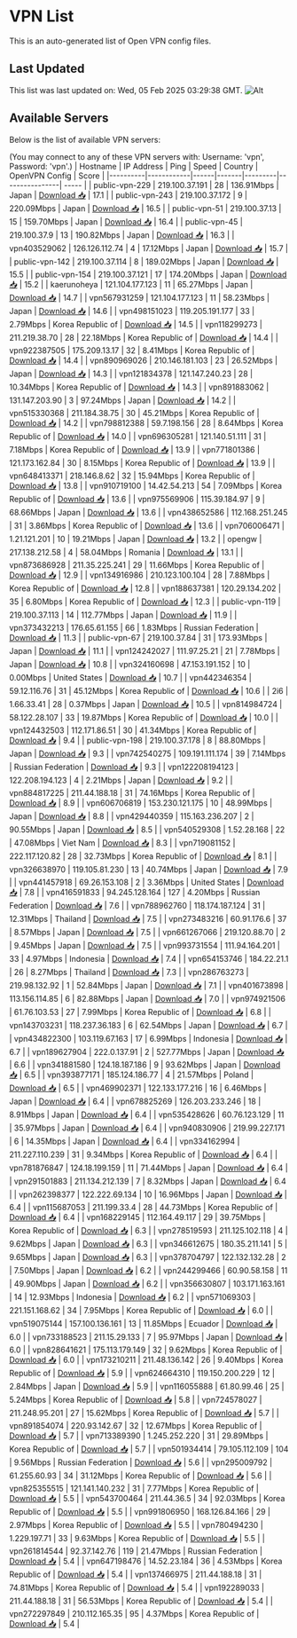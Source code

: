 # VPN List

This is an auto-generated list of Open VPN config files.

## Last Updated

This list was last updated on: Wed, 05 Feb 2025 03:29:38 GMT.
![Alt](https://repobeats.axiom.co/api/embed/186b98318ef1479477931607c1ad7d823f12451f.svg "Repobeats analytics image")

## Available Servers

Below is the list of available VPN servers:

(You may connect to any of these VPN servers with: Username: 'vpn', Password: 'vpn'.)
| Hostname | IP Address | Ping | Speed | Country | OpenVPN Config | Score |
|----------|------------|------|-------|---------|----------------| ----- |
| public-vpn-229 | 219.100.37.191 | 28 | 136.91Mbps | Japan | [Download 📥](./configs/server_0_JP.ovpn) | 17.1 |
| public-vpn-243 | 219.100.37.172 | 9 | 220.09Mbps | Japan | [Download 📥](./configs/server_1_JP.ovpn) | 16.5 |
| public-vpn-51 | 219.100.37.13 | 15 | 159.70Mbps | Japan | [Download 📥](./configs/server_2_JP.ovpn) | 16.4 |
| public-vpn-45 | 219.100.37.9 | 13 | 190.82Mbps | Japan | [Download 📥](./configs/server_3_JP.ovpn) | 16.3 |
| vpn403529062 | 126.126.112.74 | 4 | 17.12Mbps | Japan | [Download 📥](./configs/server_4_JP.ovpn) | 15.7 |
| public-vpn-142 | 219.100.37.114 | 8 | 189.02Mbps | Japan | [Download 📥](./configs/server_5_JP.ovpn) | 15.5 |
| public-vpn-154 | 219.100.37.121 | 17 | 174.20Mbps | Japan | [Download 📥](./configs/server_6_JP.ovpn) | 15.2 |
| kaerunoheya | 121.104.177.123 | 11 | 65.27Mbps | Japan | [Download 📥](./configs/server_7_JP.ovpn) | 14.7 |
| vpn567931259 | 121.104.177.123 | 11 | 58.23Mbps | Japan | [Download 📥](./configs/server_8_JP.ovpn) | 14.6 |
| vpn498151023 | 119.205.191.177 | 33 | 2.79Mbps | Korea Republic of | [Download 📥](./configs/server_9_KR.ovpn) | 14.5 |
| vpn118299273 | 211.219.38.70 | 28 | 22.18Mbps | Korea Republic of | [Download 📥](./configs/server_10_KR.ovpn) | 14.4 |
| vpn922387505 | 175.209.13.17 | 32 | 8.41Mbps | Korea Republic of | [Download 📥](./configs/server_11_KR.ovpn) | 14.4 |
| vpn890969026 | 210.146.181.103 | 23 | 26.52Mbps | Japan | [Download 📥](./configs/server_12_JP.ovpn) | 14.3 |
| vpn121834378 | 121.147.240.23 | 28 | 10.34Mbps | Korea Republic of | [Download 📥](./configs/server_13_KR.ovpn) | 14.3 |
| vpn891883062 | 131.147.203.90 | 3 | 97.24Mbps | Japan | [Download 📥](./configs/server_14_JP.ovpn) | 14.2 |
| vpn515330368 | 211.184.38.75 | 30 | 45.21Mbps | Korea Republic of | [Download 📥](./configs/server_15_KR.ovpn) | 14.2 |
| vpn798812388 | 59.7.198.156 | 28 | 8.64Mbps | Korea Republic of | [Download 📥](./configs/server_16_KR.ovpn) | 14.0 |
| vpn696305281 | 121.140.51.111 | 31 | 7.18Mbps | Korea Republic of | [Download 📥](./configs/server_17_KR.ovpn) | 13.9 |
| vpn771801386 | 121.173.162.84 | 30 | 8.15Mbps | Korea Republic of | [Download 📥](./configs/server_18_KR.ovpn) | 13.9 |
| vpn648413371 | 218.146.8.62 | 32 | 15.94Mbps | Korea Republic of | [Download 📥](./configs/server_19_KR.ovpn) | 13.8 |
| vpn910719100 | 14.42.54.213 | 54 | 7.09Mbps | Korea Republic of | [Download 📥](./configs/server_20_KR.ovpn) | 13.6 |
| vpn975569906 | 115.39.184.97 | 9 | 68.66Mbps | Japan | [Download 📥](./configs/server_21_JP.ovpn) | 13.6 |
| vpn438652586 | 112.168.251.245 | 31 | 3.86Mbps | Korea Republic of | [Download 📥](./configs/server_22_KR.ovpn) | 13.6 |
| vpn706006471 | 1.21.121.201 | 10 | 19.21Mbps | Japan | [Download 📥](./configs/server_23_JP.ovpn) | 13.2 |
| opengw | 217.138.212.58 | 4 | 58.04Mbps | Romania | [Download 📥](./configs/server_24_RO.ovpn) | 13.1 |
| vpn873686928 | 211.35.225.241 | 29 | 11.66Mbps | Korea Republic of | [Download 📥](./configs/server_25_KR.ovpn) | 12.9 |
| vpn134916986 | 210.123.100.104 | 28 | 7.88Mbps | Korea Republic of | [Download 📥](./configs/server_26_KR.ovpn) | 12.8 |
| vpn188637381 | 120.29.134.202 | 35 | 6.80Mbps | Korea Republic of | [Download 📥](./configs/server_27_KR.ovpn) | 12.3 |
| public-vpn-119 | 219.100.37.113 | 14 | 112.77Mbps | Japan | [Download 📥](./configs/server_28_JP.ovpn) | 11.9 |
| vpn373432213 | 176.65.61.155 | 66 | 1.83Mbps | Russian Federation | [Download 📥](./configs/server_29_RU.ovpn) | 11.3 |
| public-vpn-67 | 219.100.37.84 | 31 | 173.93Mbps | Japan | [Download 📥](./configs/server_30_JP.ovpn) | 11.1 |
| vpn124242027 | 111.97.25.21 | 21 | 7.78Mbps | Japan | [Download 📥](./configs/server_31_JP.ovpn) | 10.8 |
| vpn324160698 | 47.153.191.152 | 10 | 0.00Mbps | United States | [Download 📥](./configs/server_32_US.ovpn) | 10.7 |
| vpn442346354 | 59.12.116.76 | 31 | 45.12Mbps | Korea Republic of | [Download 📥](./configs/server_33_KR.ovpn) | 10.6 |
| 2i6 | 1.66.33.41 | 28 | 0.37Mbps | Japan | [Download 📥](./configs/server_34_JP.ovpn) | 10.5 |
| vpn814984724 | 58.122.28.107 | 33 | 19.87Mbps | Korea Republic of | [Download 📥](./configs/server_35_KR.ovpn) | 10.0 |
| vpn124432503 | 112.171.86.51 | 30 | 41.34Mbps | Korea Republic of | [Download 📥](./configs/server_36_KR.ovpn) | 9.4 |
| public-vpn-198 | 219.100.37.178 | 8 | 88.80Mbps | Japan | [Download 📥](./configs/server_37_JP.ovpn) | 9.3 |
| vpn742540275 | 109.191.111.174 | 39 | 7.14Mbps | Russian Federation | [Download 📥](./configs/server_38_RU.ovpn) | 9.3 |
| vpn122208194123 | 122.208.194.123 | 4 | 2.21Mbps | Japan | [Download 📥](./configs/server_39_JP.ovpn) | 9.2 |
| vpn884817225 | 211.44.188.18 | 31 | 74.16Mbps | Korea Republic of | [Download 📥](./configs/server_40_KR.ovpn) | 8.9 |
| vpn606706819 | 153.230.121.175 | 10 | 48.99Mbps | Japan | [Download 📥](./configs/server_41_JP.ovpn) | 8.8 |
| vpn429440359 | 115.163.236.207 | 2 | 90.55Mbps | Japan | [Download 📥](./configs/server_42_JP.ovpn) | 8.5 |
| vpn540529308 | 1.52.28.168 | 22 | 47.08Mbps | Viet Nam | [Download 📥](./configs/server_43_VN.ovpn) | 8.3 |
| vpn719081152 | 222.117.120.82 | 28 | 32.73Mbps | Korea Republic of | [Download 📥](./configs/server_44_KR.ovpn) | 8.1 |
| vpn326638970 | 119.105.81.230 | 13 | 40.74Mbps | Japan | [Download 📥](./configs/server_45_JP.ovpn) | 7.9 |
| vpn441457918 | 69.26.153.108 | 2 | 3.36Mbps | United States | [Download 📥](./configs/server_46_US.ovpn) | 7.8 |
| vpn416591833 | 94.245.128.164 | 127 | 4.20Mbps | Russian Federation | [Download 📥](./configs/server_47_RU.ovpn) | 7.6 |
| vpn788962760 | 118.174.187.124 | 31 | 12.31Mbps | Thailand | [Download 📥](./configs/server_48_TH.ovpn) | 7.5 |
| vpn273483216 | 60.91.176.6 | 37 | 8.57Mbps | Japan | [Download 📥](./configs/server_49_JP.ovpn) | 7.5 |
| vpn661267066 | 219.120.88.70 | 2 | 9.45Mbps | Japan | [Download 📥](./configs/server_50_JP.ovpn) | 7.5 |
| vpn993731554 | 111.94.164.201 | 33 | 4.97Mbps | Indonesia | [Download 📥](./configs/server_51_ID.ovpn) | 7.4 |
| vpn654153746 | 184.22.21.1 | 26 | 8.27Mbps | Thailand | [Download 📥](./configs/server_52_TH.ovpn) | 7.3 |
| vpn286763273 | 219.98.132.92 | 1 | 52.84Mbps | Japan | [Download 📥](./configs/server_53_JP.ovpn) | 7.1 |
| vpn401673898 | 113.156.114.85 | 6 | 82.88Mbps | Japan | [Download 📥](./configs/server_54_JP.ovpn) | 7.0 |
| vpn974921506 | 61.76.103.53 | 27 | 7.99Mbps | Korea Republic of | [Download 📥](./configs/server_55_KR.ovpn) | 6.8 |
| vpn143703231 | 118.237.36.183 | 6 | 62.54Mbps | Japan | [Download 📥](./configs/server_56_JP.ovpn) | 6.7 |
| vpn434822300 | 103.119.67.163 | 17 | 6.99Mbps | Indonesia | [Download 📥](./configs/server_57_ID.ovpn) | 6.7 |
| vpn189627904 | 222.0.137.91 | 2 | 527.77Mbps | Japan | [Download 📥](./configs/server_58_JP.ovpn) | 6.6 |
| vpn341881580 | 124.18.187.186 | 9 | 93.62Mbps | Japan | [Download 📥](./configs/server_59_JP.ovpn) | 6.5 |
| vpn393877171 | 185.124.186.77 | 4 | 21.57Mbps | Poland | [Download 📥](./configs/server_60_PL.ovpn) | 6.5 |
| vpn469902371 | 122.133.177.216 | 16 | 6.46Mbps | Japan | [Download 📥](./configs/server_61_JP.ovpn) | 6.4 |
| vpn678825269 | 126.203.233.246 | 18 | 8.91Mbps | Japan | [Download 📥](./configs/server_62_JP.ovpn) | 6.4 |
| vpn535428626 | 60.76.123.129 | 11 | 35.97Mbps | Japan | [Download 📥](./configs/server_63_JP.ovpn) | 6.4 |
| vpn940830906 | 219.99.227.171 | 6 | 14.35Mbps | Japan | [Download 📥](./configs/server_64_JP.ovpn) | 6.4 |
| vpn334162994 | 211.227.110.239 | 31 | 9.34Mbps | Korea Republic of | [Download 📥](./configs/server_65_KR.ovpn) | 6.4 |
| vpn781876847 | 124.18.199.159 | 11 | 71.44Mbps | Japan | [Download 📥](./configs/server_66_JP.ovpn) | 6.4 |
| vpn291501883 | 211.134.212.139 | 7 | 8.32Mbps | Japan | [Download 📥](./configs/server_67_JP.ovpn) | 6.4 |
| vpn262398377 | 122.222.69.134 | 10 | 16.96Mbps | Japan | [Download 📥](./configs/server_68_JP.ovpn) | 6.4 |
| vpn115687053 | 211.199.33.4 | 28 | 44.73Mbps | Korea Republic of | [Download 📥](./configs/server_69_KR.ovpn) | 6.4 |
| vpn168229145 | 112.164.49.117 | 29 | 39.75Mbps | Korea Republic of | [Download 📥](./configs/server_70_KR.ovpn) | 6.3 |
| vpn278519593 | 211.125.102.118 | 4 | 9.62Mbps | Japan | [Download 📥](./configs/server_71_JP.ovpn) | 6.3 |
| vpn346612675 | 180.35.211.141 | 5 | 9.65Mbps | Japan | [Download 📥](./configs/server_72_JP.ovpn) | 6.3 |
| vpn378704797 | 122.132.132.28 | 2 | 7.50Mbps | Japan | [Download 📥](./configs/server_73_JP.ovpn) | 6.2 |
| vpn244299466 | 60.90.58.158 | 11 | 49.90Mbps | Japan | [Download 📥](./configs/server_74_JP.ovpn) | 6.2 |
| vpn356630807 | 103.171.163.161 | 14 | 12.93Mbps | Indonesia | [Download 📥](./configs/server_75_ID.ovpn) | 6.2 |
| vpn571069303 | 221.151.168.62 | 34 | 7.95Mbps | Korea Republic of | [Download 📥](./configs/server_76_KR.ovpn) | 6.0 |
| vpn519075144 | 157.100.136.161 | 13 | 11.85Mbps | Ecuador | [Download 📥](./configs/server_77_EC.ovpn) | 6.0 |
| vpn733188523 | 211.15.29.133 | 7 | 95.97Mbps | Japan | [Download 📥](./configs/server_78_JP.ovpn) | 6.0 |
| vpn828641621 | 175.113.179.149 | 32 | 9.62Mbps | Korea Republic of | [Download 📥](./configs/server_79_KR.ovpn) | 6.0 |
| vpn173210211 | 211.48.136.142 | 26 | 9.40Mbps | Korea Republic of | [Download 📥](./configs/server_80_KR.ovpn) | 5.9 |
| vpn624664310 | 119.150.200.229 | 12 | 2.84Mbps | Japan | [Download 📥](./configs/server_81_JP.ovpn) | 5.9 |
| vpn116055888 | 61.80.99.46 | 25 | 5.24Mbps | Korea Republic of | [Download 📥](./configs/server_82_KR.ovpn) | 5.8 |
| vpn724578027 | 211.248.95.201 | 27 | 15.62Mbps | Korea Republic of | [Download 📥](./configs/server_83_KR.ovpn) | 5.7 |
| vpn891854074 | 220.93.142.67 | 32 | 12.67Mbps | Korea Republic of | [Download 📥](./configs/server_84_KR.ovpn) | 5.7 |
| vpn713389390 | 1.245.252.220 | 31 | 29.89Mbps | Korea Republic of | [Download 📥](./configs/server_85_KR.ovpn) | 5.7 |
| vpn501934414 | 79.105.112.109 | 104 | 9.56Mbps | Russian Federation | [Download 📥](./configs/server_86_RU.ovpn) | 5.6 |
| vpn295009792 | 61.255.60.93 | 34 | 31.12Mbps | Korea Republic of | [Download 📥](./configs/server_87_KR.ovpn) | 5.6 |
| vpn825355515 | 121.141.140.232 | 31 | 7.77Mbps | Korea Republic of | [Download 📥](./configs/server_88_KR.ovpn) | 5.5 |
| vpn543700464 | 211.44.36.5 | 34 | 92.03Mbps | Korea Republic of | [Download 📥](./configs/server_89_KR.ovpn) | 5.5 |
| vpn991806950 | 168.126.84.166 | 29 | 2.97Mbps | Korea Republic of | [Download 📥](./configs/server_90_KR.ovpn) | 5.5 |
| vpn780494230 | 1.229.197.71 | 33 | 9.63Mbps | Korea Republic of | [Download 📥](./configs/server_91_KR.ovpn) | 5.5 |
| vpn261814544 | 92.37.142.76 | 119 | 21.47Mbps | Russian Federation | [Download 📥](./configs/server_92_RU.ovpn) | 5.4 |
| vpn647198476 | 14.52.23.184 | 36 | 4.53Mbps | Korea Republic of | [Download 📥](./configs/server_93_KR.ovpn) | 5.4 |
| vpn137466975 | 211.44.188.18 | 31 | 74.81Mbps | Korea Republic of | [Download 📥](./configs/server_94_KR.ovpn) | 5.4 |
| vpn192289033 | 211.44.188.18 | 31 | 56.53Mbps | Korea Republic of | [Download 📥](./configs/server_95_KR.ovpn) | 5.4 |
| vpn272297849 | 210.112.165.35 | 95 | 4.37Mbps | Korea Republic of | [Download 📥](./configs/server_96_KR.ovpn) | 5.4 |
